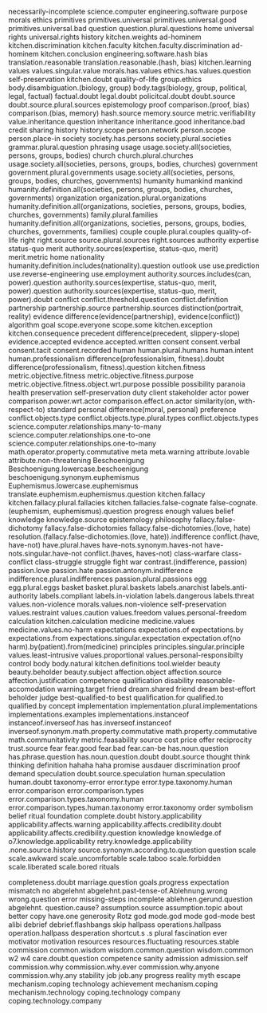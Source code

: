 necessarily-incomplete
science.computer
engineering.software
purpose
morals
ethics
primitives
primitives.universal
primitives.universal.good
primitives.universal.bad
question
question.plural.questions
home
universal
rights
universal.rights
history
kitchen.weights
ad-hominem
kitchen.discrimination
kitchen.faculty
kitchen.faculty.discrimination
ad-hominem
kitchen.conclusion
engineering.software.hash
bias
translation.reasonable
translation.reasonable.(hash, bias)
kitchen.learning
values
values.singular.value
morals.has.values
ethics.has.values.question
self-preservation
kitchen.doubt
quality-of-life
group.ethics
body.disambiguation.(biology, group)
body.tags(biology, group, political, legal, factual)
factual.doubt
legal.doubt
policitcal.doubt
doubt.source
doubt.source.plural.sources
epistemology
proof
comparison.(proof, bias)
comparison.(bias, memory)
hash.source
memory.source
metric.verifiability
value.inheritance.question
inheritance
inheritance.good
inheritance.bad
credit
sharing
history
history.scope
person.network
person.scope
person.place-in
society
society.has.persons
society.plural.societies
grammar.plural.question
phrasing
usage
usage.society.all(societies, persons, groups, bodies)
church
church.plural.churches
usage.society.all(societies, persons, groups, bodies, churches)
government
government.plural.governments
usage.society.all(societies, persons, groups, bodies, churches, governments)
humanity
humankind
mankind
humanity.definition.all(societies, persons, groups, bodies, churches, governments)
organization
organization.plural.organizations
humanity.definition.all(organizations, societies, persons, groups, bodies, churches, governments)
family.plural.families
humanity.definition.all(organizations, societies, persons, groups, bodies, churches, governments, families)
couple
couple.plural.couples
quality-of-life
right
right.source
source.plural.sources
right.sources
authority
expertise
status-quo
merit
authority.sources(expertise, status-quo, merit)
merit.metric
home
nationality
humanity.definition.includes(nationality).question
outlook
use
use.prediction
use.reverse-engineering
use.employment
authority.sources.includes(can, power).question
authority.sources(expertise, status-quo, merit, power).question
authority.sources(expertise, status-quo, merit, power).doubt
conflict
conflict.threshold.question
conflict.definition
partnership
partnership.source
partnership.sources
distinction(portrait, reality)
evidence
difference(evidence(partnership), evidence(conflict))
algorithm
goal
scope.everyone
scope.some
kitchen.exception
kitchen.consequence
precedent
difference(precedent, slippery-slope)
evidence.accepted
evidence.accepted.written
consent
consent.verbal
consent.tacit
consent.recorded
human
human.plural.humans
human.intent
human.professionalism
difference(professionalsim, fitness).doubt
difference(professionalism, fitness).question
kitchen.fitness
metric.objective.fitness
metric.objective.fitness.purpose
metric.objective.fitness.object.wrt.purpose
possible
possibility
paranoia
health
preservation
self-preservation
duty
client
stakeholder
actor
power
comparison.power.wrt.actor
comparison.effect.on.actor
similarity(on, with-respect-to)
standard
personal
difference(moral, personal)
preference
conflict.objects.type
conflict.objects.type.plural.types
conflict.objects.types
science.computer.relationships.many-to-many
science.computer.relationships.one-to-one
science.computer.relationships.one-to-many
math.operator.property.commutative
meta
meta.warning
attribute.lovable
attribute.non-threatening
Beschoenigung
Beschoenigung.lowercase.beschoenigung
beschoenigung.synonym.euphemismus
Euphemismus.lowercase.euphemismus
translate.euphemism.euphemismus.question
kitchen.fallacy
kitchen.fallacy.plural.fallacies
kitchen.fallacies.false-cognate
false-cognate.(euphemism, euphemismus).question
progress
enough
values
belief
knowledge
knowledge.source
epistemology
philosophy
fallacy.false-dichotomy
fallacy.false-dichotomies
fallacy.false-dichotomies.(love, hate)
resolution.(fallacy.false-dichotomies.(love, hate)).indifference
conflict.(have, have-not)
have.plural.haves
have-nots.synonym.haves-not
have-nots.singular.have-not
conflict.(haves, haves-not)
class-warfare
class-conflict
class-struggle
struggle
fight
war
contrast.(indifference, passion)
passion.love
passion.hate
passion.antonym.indifference
indifference.plural.indifferences
passion.plural.passions
egg
egg.plural.eggs
basket
basket.plural.baskets
labels.anarchist
labels.anti-authority
labels.compliant
labels.in-violation
labels.dangerous
labels.threat
values.non-violence
morals.values.non-violence
self-preservation
values.restraint
values.caution
values.freedom
values.personal-freedom
calculation
kitchen.calculation
medicine
medicine.values
medicine.values.no-harm
expectations
expectations.of
expectations.by
expectations.from
expectations.singular.expectation
expectation.of(no harm).by(patient).from(medicine)
principles
principles.singular.principle
values.least-intrusive
values.proportional
values.personal-responsibilty
control
body
body.natural
kitchen.definitions
tool.wielder
beauty
beauty.beholder
beauty.subject
affection.object
affection.source
affection.justification
competence
qualification
disability
reasonable-accomodation
warning.target
friend
dream.shared
friend
dream
best-effort
beholder
judge
best-qualified-to
best
qualification.for
qualified.to
qualified.by
concept
implementation
implementation.plural.implementations
implementations.examples
implementations.instanceof
instanceof.inverseof.has
has.inverseof.instanceof
inverseof.synonym.math.property.commutative
math.property.commutative
math.communitativity
metric.feasability
source
cost
price
offer
reciprocity
trust.source
fear
fear.good
fear.bad
fear.can-be
has.noun.question
has.phrase.question
has.noun.question.doubt
doubt.source
thought
think
thinking
definition
hahaha
haha
promise
ausdauer
discrimination
proof
demand
speculation
doubt.source.speculation
human.speculation
human.doubt
taxonomy-error
error.type
error.type.taxonomy.human
error.comparison
error.comparison.types
error.comparison.types.taxonomy.human
error.comparison.types.human.taxonomy
error.taxonomy
order
symbolism
belief
ritual
foundation
complete.doubt
history.applicability
applicability.affects.warning
applicability.affects.credibility.doubt
applicability.affects.credibility.question
knowledge
knowledge.of
o7.knowledge.applicability
retry.knowledge.applicability
  .none.source.history
source.synonym.according.to.question
question
scale
scale.awkward
scale.uncomfortable
scale.taboo
scale.forbidden
scale.liberated
scale.bored
rituals

completeness.doubt
marriage.question
goals.progress
expectation
mismatch
no
abgelehnt
abgelehnt.past-tense-of.Ablehnung.wrong
wrong.question
error
missing-steps
incomplete
ablehnen.gerund.question
abgelehnt.
question.cause?
assumption.source
assumption.topic
about
better
copy
have.one
generosity
Rotz
god
mode.god
mode
god-mode
best
alibi
debrief
debrief.flashbangs
skip
hallpass
operations.hallpass
operation.hallpass
desperation
shortcut.s
.s plural
fascination
ever
motivator
motivation
resources
resources.fluctuating
resources.stable
commission
common.wisdom
wisdom.common.question
wisdom.common
w2
w4
care.doubt.question
competence
sanity
admission
admission.self
commission.why
commission.why.ever
commission.why.anyone
commission.why.any
stability
job
job.any
progress
reality
myth
escape
mechanism.coping
technology
achievement
mechanism.coping
mechanism.technology
coping.technology
company
coping.technology.company
